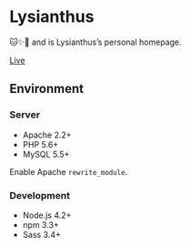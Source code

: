 # Lysianthus

🐱✨🎉 and is Lysianthus’s personal homepage.

[Live](https://meowandsparkle.party)

## Environment

### Server

* Apache 2.2+
* PHP 5.6+
* MySQL 5.5+

Enable Apache `rewrite_module`.

### Development

* Node.js 4.2+
* npm 3.3+
* Sass 3.4+